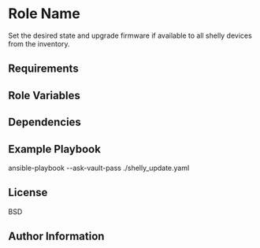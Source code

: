 Role Name
=========

Set the desired state and upgrade firmware if available to all shelly devices from the inventory.

Requirements
------------



Role Variables
--------------


Dependencies
------------


Example Playbook
----------------

ansible-playbook --ask-vault-pass ./shelly_update.yaml

License
-------

BSD

Author Information
------------------


